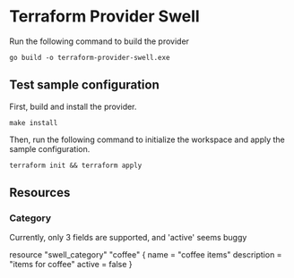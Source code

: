 # Terraform Provider Swell

Run the following command to build the provider

```shell
go build -o terraform-provider-swell.exe
```

## Test sample configuration

First, build and install the provider.

```shell
make install
```

Then, run the following command to initialize the workspace and apply the sample configuration.

```shell
terraform init && terraform apply
```

## Resources
### Category
Currently, only 3 fields are supported, and 'active' seems buggy

resource "swell_category" "coffee" {
  name = "coffee items"
  description = "items for coffee"
  active = false
}